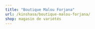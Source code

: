 ```yaml
---
title: "Boutique Malou Forjana"
url: /kinshasa/boutique-malou-forjana/
shop: magasin de variétés
---
```

